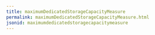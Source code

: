 ```yaml
---
title: maximumDedicatedStorageCapacityMeasure
permalink: maximumDedicatedStorageCapacityMeasure.html
jsonid: maximumdedicatedstoragecapacitymeasure
---
```

